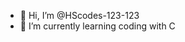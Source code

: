 - 👋 Hi, I’m @HScodes-123-123
- 🌱 I’m currently learning coding with C

<!---
HScodes-123-123/HScodes-123-123 is a ✨ special ✨ repository because its `README.md` (this file) appears on your GitHub profile.
You can click the Preview link to take a look at your changes.
--->
